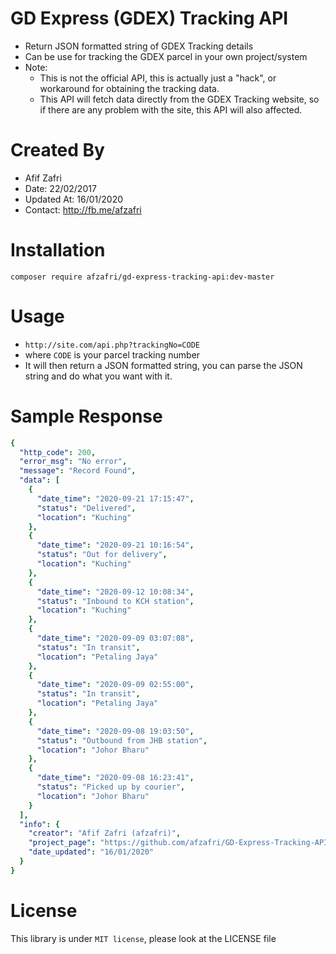 # GD Express (GDEX) Tracking API
- Return JSON formatted string of GDEX Tracking details
- Can be use for tracking the GDEX parcel in your own project/system
- Note:
  - This is not the official API, this is actually just a "hack", or workaround for obtaining the tracking data.
  - This API will fetch data directly from the GDEX Tracking website, so if there are any problem with the site, this API will also affected.

# Created By
- Afif Zafri
- Date: 22/02/2017
- Updated At: 16/01/2020
- Contact: http://fb.me/afzafri

# Installation
```composer require afzafri/gd-express-tracking-api:dev-master```

# Usage
- ```http://site.com/api.php?trackingNo=CODE```
- where ```CODE``` is your parcel tracking number
- It will then return a JSON formatted string, you can parse the JSON string and do what you want with it.

# Sample Response
```yaml
{
  "http_code": 200,
  "error_msg": "No error",
  "message": "Record Found",
  "data": [
    {
      "date_time": "2020-09-21 17:15:47",
      "status": "Delivered",
      "location": "Kuching"
    },
    {
      "date_time": "2020-09-21 10:16:54",
      "status": "Out for delivery",
      "location": "Kuching"
    },
    {
      "date_time": "2020-09-12 10:08:34",
      "status": "Inbound to KCH station",
      "location": "Kuching"
    },
    {
      "date_time": "2020-09-09 03:07:08",
      "status": "In transit",
      "location": "Petaling Jaya"
    },
    {
      "date_time": "2020-09-09 02:55:00",
      "status": "In transit",
      "location": "Petaling Jaya"
    },
    {
      "date_time": "2020-09-08 19:03:50",
      "status": "Outbound from JHB station",
      "location": "Johor Bharu"
    },
    {
      "date_time": "2020-09-08 16:23:41",
      "status": "Picked up by courier",
      "location": "Johor Bharu"
    }
  ],
  "info": {
    "creator": "Afif Zafri (afzafri)",
    "project_page": "https://github.com/afzafri/GD-Express-Tracking-API",
    "date_updated": "16/01/2020"
  }
}
```

# License
This library is under ```MIT license```, please look at the LICENSE file
